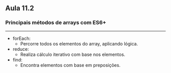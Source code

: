 ## Aula 11.2 
### Principais métodos de arrays com ES6+
---
- forEach:
	- Percorre todos os elementos do array, aplicando lógica.
- reduce:
	- Realiza cálculo iterativo com base nos elementos.
- find:
	- Encontra elementos com base em preposições.

